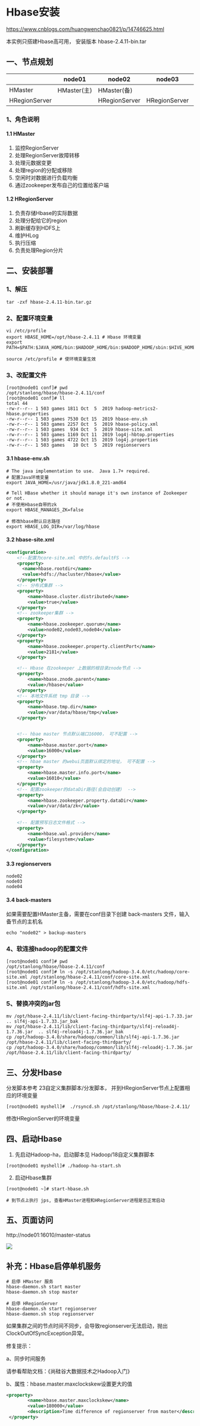 # Hbase安装

https://www.cnblogs.com/huangwenchao0821/p/14746625.html

本实例只搭建Hbase高可用， 安装版本 hbase-2.4.11-bin.tar

## 一、节点规划

|               | node01      | node02        | node03        | node04        |
| ------------- | ----------- | ------------- | ------------- | ------------- |
| HMaster       | HMaster(主) | HMaster(备)   |               |               |
| HRegionServer |             | HRegionServer | HRegionServer | HRegionServer |

### 1、角色说明

#### 1.1 HMaster

1. 监控RegionServer
2. 处理RegionServer故障转移
3. 处理元数据变更
4. 处理region的分配或移除
5. 空闲时对数据进行负载均衡
6. 通过zookeeper发布自己的位置给客户端

#### 1.2 HRegionServer

1. 负责存储Hbase的实际数据
2. 处理分配给它的region
3. 刷新缓存到HDFS上
4. 维护HLog
5. 执行压缩
6. 负责处理Region分片

## 二、安装部署

### 1、解压

```shell
tar -zxf hbase-2.4.11-bin.tar.gz 
```

### 2、配置环境变量

```shell
vi /etc/profile
export HBASE_HOME=/opt/hbase-2.4.11 # Hbase 环境变量
export PATH=$PATH:$JAVA_HOME/bin:$HADOOP_HOME/bin:$HADOOP_HOME/sbin:$HIVE_HOME/bin:$HBASE_HOME/bin

source /etc/profile # 使环境变量生效
```

### 3、改配置文件

```shell
[root@node01 conf]# pwd
/opt/stanlong/hbase/hbase-2.4.11/conf
[root@node01 conf]# ll
total 44
-rw-r--r-- 1 503 games 1811 Oct  5  2019 hadoop-metrics2-hbase.properties
-rw-r--r-- 1 503 games 7530 Oct 15  2019 hbase-env.sh
-rw-r--r-- 1 503 games 2257 Oct  5  2019 hbase-policy.xml
-rw-r--r-- 1 503 games  934 Oct  5  2019 hbase-site.xml
-rw-r--r-- 1 503 games 1169 Oct 11  2019 log4j-hbtop.properties
-rw-r--r-- 1 503 games 4722 Oct 15  2019 log4j.properties
-rw-r--r-- 1 503 games   10 Oct  5  2019 regionservers
```

#### 3.1 hbase-env.sh

```shell
# The java implementation to use.  Java 1.7+ required.
# 配置Java环境变量
export JAVA_HOME=/usr/java/jdk1.8.0_221-amd64

# Tell HBase whether it should manage it's own instance of Zookeeper or not.
# 不使用Hbase自带的zk
export HBASE_MANAGES_ZK=false

# 修改hbase默认日志路径
export HBASE_LOG_DIR=/var/log/hbase
```

#### 3.2 hbase-site.xml

```xml
<configuration>
    <!--配置为core-site.xml 中的fs.defaultFS -->
    <property>
      <name>hbase.rootdir</name>
      <value>hdfs://hacluster/hbase</value>
    </property>
    <!-- 分布式集群 -->
    <property>
        <name>hbase.cluster.distributed</name>
        <value>true</value>
    </property>
    <!-- zookeeper集群 -->
    <property>
        <name>hbase.zookeeper.quorum</name>
        <value>node02,node03,node04</value>
    </property>
    <property>
        <name>hbase.zookeeper.property.clientPort</name>
        <value>2181</value>
    </property>

    <!-- Hbase 在zookeeper 上数据的根目录znode节点 -->
    <property>
        <name>hbase.znode.parent</name>
        <value>/hbase</value>
    </property>
    <!-- 本地文件系统 tmp 目录 -->
    <property>
        <name>hbase.tmp.dir</name>
        <value>/var/data/hbase/tmp</value>
    </property>


    <!-- hbae master 节点默认端口16000， 可不配置 -->
    <property>
        <name>hbase.master.port</name>
        <value>16000</value>
    </property>
    <!-- hbae master 的webui页面默认绑定的地址， 可不配置 -->
    <property>
        <name>hbase.master.info.port</name>
        <value>16010</value>
    </property>
    <!-- 配置zookeeper的dataDir路径(会自动创建)  -->
    <property>
        <name>hbase.zookeeper.property.dataDir</name>
        <value>/var/data/zk</value>
    </property>
    
    <!-- 配置预写日志文件格式 -->
    <property>
        <name>hbase.wal.provider</name>
        <value>filesystem</value>
    </property>
</configuration>
```

#### 3.3 regionservers

```properties
node02
node03
node04
```

#### 3.4 back-masters

如果需要配置HMaster主备，需要在conf目录下创建  back-masters 文件，输入备节点的主机名

```shell
echo "node02" > backup-masters
```

### 4、软连接hadoop的配置文件

```shell
[root@node01 conf]# pwd
/opt/stanlong/hbase/hbase-2.4.11/conf
[root@node01 conf]# ln -s /opt/stanlong/hadoop-3.4.0/etc/hadoop/core-site.xml /opt/stanlong/hbase-2.4.11/conf/core-site.xml
[root@node01 conf]# ln -s /opt/stanlong/hadoop-3.4.0/etc/hadoop/hdfs-site.xml /opt/stanlong/hbase-2.4.11/conf/hdfs-site.xml
```

### 5、替换冲突的jar包

```shell
mv /opt/hbase-2.4.11/lib/client-facing-thirdparty/slf4j-api-1.7.33.jar  .. slf4j-api-1.7.33.jar_bak
mv /opt/hbase-2.4.11/lib/client-facing-thirdparty/slf4j-reload4j-1.7.36.jar  .. slf4j-reload4j-1.7.36.jar_bak
cp /opt/hadoop-3.4.0/share/hadoop/common/lib/slf4j-api-1.7.36.jar /opt/hbase-2.4.11/lib/client-facing-thirdparty/
cp /opt/hadoop-3.4.0/share/hadoop/common/lib/slf4j-reload4j-1.7.36.jar  /opt/hbase-2.4.11/lib/client-facing-thirdparty/
```

## 三、分发Hbase

分发脚本参考 23自定义集群脚本/分发脚本， 并到HRegionServer节点上配置相应的环境变量

```shell
[root@node01 myshell]#  ./rsyncd.sh /opt/stanlong/hbase/hbase-2.4.11/
```

修改HRegionServer的环境变量

## 四、启动Hbase

1. 先启动Hadoop-ha，启动脚本见 Hadoop/18自定义集群脚本

```shell
[root@node01 myshell]# ./hadoop-ha-start.sh
```

2. 启动Hbase集群

```shell
[root@node01 ~]# start-hbase.sh 

# 到节点上执行 jps, 查看HMaster进程和HRegionServer进程是否正常启动
```

## 五、页面访问

http://node01:16010/master-status

![](./doc/04.png)

## 补充：Hbase启停单机服务

```shell
# 启停 HMaster 服务
hbase-daemon.sh start master
hbase-daemon.sh stop master

# 启停 HRegionServer
hbase-daemon.sh start regionserver
hbase-daemon.sh stop regionserver
```

如果集群之间的节点时间不同步，会导致regionserver无法启动，抛出ClockOutOfSyncException异常。

修复提示：

a、同步时间服务

请参看帮助文档：《尚硅谷大数据技术之Hadoop入门》

b、属性：hbase.master.maxclockskew设置更大的值

```xml
<property>
        <name>hbase.master.maxclockskew</name>
        <value>180000</value>
        <description>Time difference of regionserver from master</description>
 </property>
```

